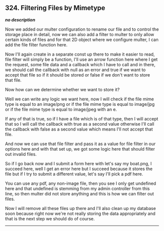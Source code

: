 ## 324. Filtering Files by Mimetype

<strong><em>no description</em></strong>

Now we added our multer configuration to rename our file and to control the
storage place in detail, now we can also add a filter to multer to only allow
certain kinds of files and for that 2D object where we configure multer, I can
add the file filter function here. 

Now I'll again create in a separate const up there to make it easier to read,
file filter will simply be a function, I'll use an arrow function here where I
get the request, some file data and a callback which I have to call and in
there, we should call the callback with null as an error and true if we want to
accept that file so if it should be stored or false if we don't want to store
that file. 

Now how can we determine whether we want to store it? 

Well we can write any logic we want here, now I will check if the file mime type
is equal to an image/png or if the file mime type is equal to image/jpg or if
the file mime type is equal to image/jpeg with an e. 

If any of that is true, so if I have a file which is of that type, then I will
accept that so I will call the callback with true as a second value otherwise
I'll call the callback with false as a second value which means I'll not accept
that file. 

And now we can use that file filter and pass it as a value for file filter in
our options here and with that set up, we got some logic here that should filter
out invalid files. 

So if I go back now and I submit a form here with let's say my boat.png, I
succeed here, well I get an error here but I succeed because it stores the file
but if I try to submit a different value, let's say I'll pick a pdf here. 

You can use any pdf, any non-image file, then you see I only get undefined here
and that undefined is stemming from my admin controller from this line, so then
multer did not store anything and this is how we can filter out files. 

Now I will remove all these files up there and I'll also clean up my database
soon because right now we're not really storing the data appropriately and that
is the next step we should do of course. 

---